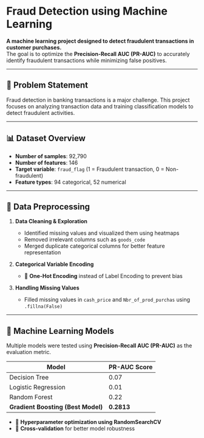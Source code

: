 # Fraud Detection using Machine Learning

**A machine learning project designed to detect fraudulent transactions in customer purchases.**  
The goal is to optimize the **Precision-Recall AUC (PR-AUC)** to accurately identify fraudulent transactions while minimizing false positives.

---

## 📌 Problem Statement
Fraud detection in banking transactions is a major challenge. This project focuses on analyzing transaction data and training classification models to detect fraudulent activities.

---

## 📊 Dataset Overview
- **Number of samples**: 92,790
- **Number of features**: 146
- **Target variable**: `fraud_flag` (1 = Fraudulent transaction, 0 = Non-fraudulent)
- **Feature types**: 94 categorical, 52 numerical

---

## 🔧 Data Preprocessing
1. **Data Cleaning & Exploration**
   - Identified missing values and visualized them using heatmaps
   - Removed irrelevant columns such as `goods_code`
   - Merged duplicate categorical columns for better feature representation

2. **Categorical Variable Encoding**
   - 🌟 **One-Hot Encoding** instead of Label Encoding to prevent bias

3. **Handling Missing Values**
   - Filled missing values in `cash_price` and `Nbr_of_prod_purchas` using `.fillna(False)`

---

## 🚀 Machine Learning Models
Multiple models were tested using **Precision-Recall AUC (PR-AUC)** as the evaluation metric.

| Model | PR-AUC Score |
|--------|------------|
| Decision Tree | 0.07 |
| Logistic Regression | 0.01 |
| Random Forest | 0.22 |
| **Gradient Boosting (Best Model)** | **0.2813** |

- 🌟 **Hyperparameter optimization using RandomSearchCV**
- 📌 **Cross-validation** for better model robustness
